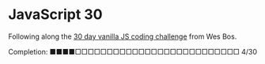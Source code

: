 # JavaScript 30

Following along the [30 day vanilla JS coding challenge](https://javascript30.com/) from Wes Bos.

Completion: ■■■■□□□□□□□□□□□□□□□□□□□□□□□□□□ 4/30
